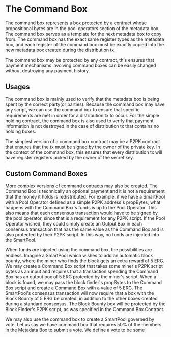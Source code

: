 # The Command Box
The command box represents a box protected by a contract whose propositional bytes are in the pool operators
section of the metadata box. The command box serves as a template for the next metadata box to copy from.
The command box has the exact same register types as the metadata box, and each register of the command box
must be exactly copied into the new metadata box created during the distribution tx.

The command box may be protected by any contract, this ensures that payment mechanisms involving command boxes
can be easily changed without destroying any payment history.

## Usages
The command box is mainly used to verify that the metadata box is being spent by the correct party(or parties).
Because the command box may have any script, we can use the command box to ensure that specific requirements
are met in order for a distribution tx to occur. For the simple holding contract, the command box is also
used to verify that payment information is not destroyed in the case of distribution tx that contains
no holding boxes.

The simplest version of a command box contract may be a P2PK contract that ensures that the tx must be signed
by the owner of the private key. In the context of the command box, this ensures that every distribution tx
will have register registers picked by the owner of the secret key.

## Custom Command Boxes
More complex versions of command contracts may also be created. The Command Box is technically an optional payment and it is not a requirement that
the money it holds is redistributed. For example, if we have a SmartPool with a
Pool Operator defined as a simple P2PK address's propBytes, what happens with
the Command Box's funds is up to the Pool Operator. This also means that each
consensus transaction would have to be signed by the pool operator, since that is
a requirement for any P2PK script. If the Pool Operator wished, they could simply
create an Output Box in each consensus transaction that has the same value as the
Command Box and is also protected by their P2PK script. In this way, no funds are injected
into the SmartPool.

When funds *are* injected using the command box, the possibilities are endless.
Imagine a SmartPool which wishes to add an automatic block bounty, where the miner who finds
the block gets an extra reward of 5 ERG. We may create a Command Box script that takes some miner's P2PK script bytes as an input
and requires that a transaction spending the Command Box has an output box of 5 ERG protected by the miner's script.
When a block is found, we may pass the block finder's propBytes to the Command Box script and create
a Command Box with a value of 5 ERG. The SmartPool's consensus transaction will now require that a
box with the Block Bounty of 5 ERG be created, in addition to the other boxes created during a standard
consensus. The Block Bounty box will be protected by the Block Finder's P2PK script, as was specified
in the Command Box Contract.

We may also use the command box to create a SmartPool governed by vote. Let us say we have command box
that requires 50% of the members in the Metadata Box to submit a vote. We define a vote to be some